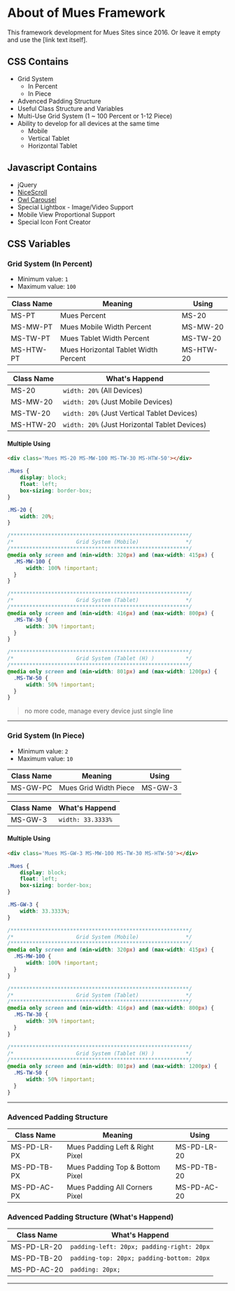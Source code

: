 # About of Mues Framework

This framework development for Mues Sites since 2016. 
Or leave it empty and use the [link text itself].

## CSS Contains

- Grid System
  - In Percent
  - In Piece
- Advenced Padding Structure
- Useful Class Structure and Variables
- Multi-Use Grid System (1 ~ 100 Percent or 1-12 Piece)
- Ability to develop for all devices at the same time
  - Mobile
  - Vertical Tablet
  - Horizontal Tablet

## Javascript Contains

- jQuery
- [NiceScroll](https://github.com/inuyaksa/jquery.nicescroll)
- [Owl Carousel](https://github.com/OwlFonk/OwlCarousel)
- Special Lightbox - Image/Video Support
- Mobile View Proportional Support
- Special Icon Font Creator

## CSS Variables

### Grid System (In Percent)

- Minimum value: `1` 
- Maximum value: `100`

Class Name | Meaning | Using
------------ | ------------- | ------------- 
MS-PT       | Mues Percent  |  MS-20
MS-MW-PT       | Mues Mobile Width Percent  |  MS-MW-20
MS-TW-PT       | Mues Tablet Width Percent  |  MS-TW-20
MS-HTW-PT       | Mues Horizontal Tablet Width Percent  |  MS-HTW-20


Class Name | What's Happend
------------ | ------------- 
MS-20       | `width: 20%` (All Devices)
MS-MW-20       | `width: 20%` (Just Mobile Devices) 
MS-TW-20       | `width: 20%` (Just Vertical Tablet Devices) 
MS-HTW-20       | `width: 20%` (Just Horizontal Tablet Devices) 

#### Multiple Using

```html
<div class='Mues MS-20 MS-MW-100 MS-TW-30 MS-HTW-50'></div>
```

```css
.Mues {
    display: block;
    float: left;
    box-sizing: border-box;
}

.MS-20 { 
    width: 20%; 
} 

/*********************************************************/
/*                    Grid System (Mobile)               */
/*********************************************************/
@media only screen and (min-width: 320px) and (max-width: 415px) {
  .MS-MW-100 { 
      width: 100% !important; 
  } 
}

/*********************************************************/
/*                    Grid System (Tablet)               */
/*********************************************************/
@media only screen and (min-width: 416px) and (max-width: 800px) {
  .MS-TW-30 { 
      width: 30% !important; 
  } 
}

/*********************************************************/
/*                    Grid System (Tablet (H) )          */
/*********************************************************/
@media only screen and (min-width: 801px) and (max-width: 1200px) {
  .MS-TW-50 { 
      width: 50% !important; 
  } 
}

```
> no more code, manage every device just single line

___

### Grid System (In Piece)

- Minimum value: `2` 
- Maximum value: `10`

Class Name | Meaning | Using
------------ | ------------- | ------------- 
MS-GW-PC       | Mues Grid Width Piece  |  MS-GW-3


Class Name | What's Happend
------------ | ------------- 
MS-GW-3       | `width: 33.3333%`

#### Multiple Using

```html
<div class='Mues MS-GW-3 MS-MW-100 MS-TW-30 MS-HTW-50'></div>
```

```css
.Mues {
    display: block;
    float: left;
    box-sizing: border-box;
}

.MS-GW-3 { 
    width: 33.3333%; 
} 

/*********************************************************/
/*                    Grid System (Mobile)               */
/*********************************************************/
@media only screen and (min-width: 320px) and (max-width: 415px) {
  .MS-MW-100 { 
      width: 100% !important; 
  } 
}

/*********************************************************/
/*                    Grid System (Tablet)               */
/*********************************************************/
@media only screen and (min-width: 416px) and (max-width: 800px) {
  .MS-TW-30 { 
      width: 30% !important; 
  } 
}

/*********************************************************/
/*                    Grid System (Tablet (H) )          */
/*********************************************************/
@media only screen and (min-width: 801px) and (max-width: 1200px) {
  .MS-TW-50 { 
      width: 50% !important; 
  } 
}

```

___

### Advenced Padding Structure 

Class Name | Meaning | Using
------------ | ------------- | ------------- 
MS-PD-LR-PX       | Mues Padding Left & Right Pixel  |  MS-PD-LR-20
MS-PD-TB-PX       | Mues Padding Top & Bottom Pixel  |  MS-PD-TB-20
MS-PD-AC-PX       | Mues Padding All Corners Pixel  |  MS-PD-AC-20

### Advenced Padding Structure (What's Happend)

Class Name | What's Happend
------------ | ------------- 
MS-PD-LR-20       | `padding-left: 20px; padding-right: 20px`
MS-PD-TB-20       | `padding-top: 20px; padding-bottom: 20px`
MS-PD-AC-20       | `padding: 20px;`

___
